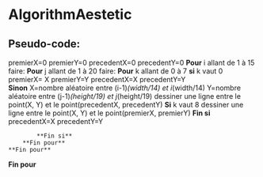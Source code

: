 # AlgorithmAestetic

## Pseudo-code:
premierX=0
premierY=0
precedentX=0
precedentY=0
**Pour** i allant de 1 à 15 faire:
	**Pour** j allant de 1 à 20 faire:
		**Pour** k allant de 0 à 7
			**si** k vaut 0
                premierX= X
                premierY=Y
                precedentX=X
                precedentY=Y	
	        **Sinon**
                X=nombre aléatoire entre (i-1)*(width/14) et i*(width/14)
                Y=nombre aléatoire entre (j-1)*(height/19) et j*(height/19)
                dessiner une ligne entre le point(X, Y) et le point(precedentX, precedentY)
                **Si** k vaut 8
                    dessiner une ligne entre le point(X, Y) et le point(premierX, premierY)
                **Fin si**
		        precedentX=X
                precedentY=Y	

	        **Fin si**
        **Fin pour**
    **Fin pour**
**Fin pour**

